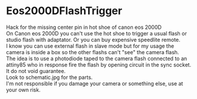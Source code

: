 # Eos2000DFlashTrigger
 Hack for the missing center pin in hot shoe of canon eos 2000D
<br>
On Canon eos 2000D you can't use the hot shoe to trigger a usual flash or studio flash with adaptator. Or you can buy expensive speedlite remote.<br>
I know you can use external flash in slave mode but for my usage the camera is inside a box so the other flashs can't "see" the camera flash.<br>
The idea is to use a photodiode taped to the camera flash connected to an attiny85 who in response fire the flash by opening circuit in the sync socket. <br>
It do not void guarantee. <br>
Look to schematic.jpg for the parts.<br>
I'm not responsible if you damage your camera or something else, use at your own risk.
